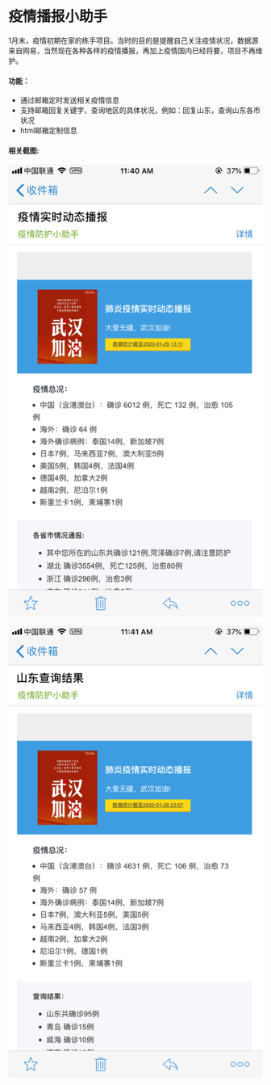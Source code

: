 # 疫情播报小助手

1月末，疫情初期在家的练手项目。当时的目的是提醒自己关注疫情状况，数据源来自网易，当然现在各种各样的疫情播报，再加上疫情国内已经将要，项目不再维护。

#### 功能：

- 通过邮箱定时发送相关疫情信息
- 支持邮箱回复关键字，查询地区的具体状况，例如：回复山东，查询山东各市状况
- html邮箱定制信息

#### 相关截图:

![1](https://github.com/itimetime/OutbreakReporting/blob/master/img/QQ1.png)

![2](https://github.com/itimetime/OutbreakReporting/blob/master/img/QQ2.png)



